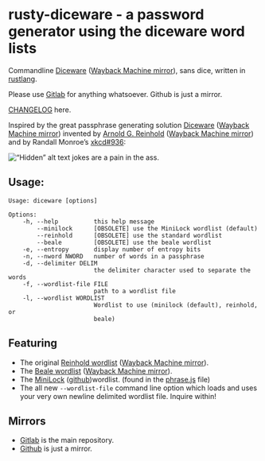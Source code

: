 # rusty-diceware - a password generator using the diceware word lists
Commandline [Diceware][diceware] ([Wayback Machine mirror][diceware-wayback]),
sans dice, written in [rustlang][rustlang].

Please use [Gitlab][gitlab-mirror] for anything whatsoever. Github is just a
mirror.

[CHANGELOG](/CHANGELOG.md) here.

Inspired by the great passphrase generating solution [Diceware][diceware]
([Wayback Machine mirror][diceware-wayback]) invented by [Arnold G.
Reinhold][arnold] ([Wayback Machine mirror][arnold-wayback]) and by Randall
Monroe’s [xkcd#936][xkcd-936]:

![“Hidden” alt text jokes are a pain in the
ass.](/bin/imgs.xkcd.com/comics/password_strength.png)

## Usage:

```
Usage: diceware [options]

Options:
    -h, --help          this help message
        --minilock      [OBSOLETE] use the MiniLock wordlist (default)
        --reinhold      [OBSOLETE] use the standard wordlist
        --beale         [OBSOLETE] use the beale wordlist
    -e, --entropy       display number of entropy bits
    -n, --nword NWORD   number of words in a passphrase
    -d, --delimiter DELIM
                        the delimiter character used to separate the words
    -f, --wordlist-file FILE
                        path to a wordlist file
    -l, --wordlist WORDLIST
                        Wordlist to use (minilock (default), reinhold, or
                        beale)
```

## Featuring

* The original [Reinhold wordlist][reinhold-wordlist-asc] ([Wayback Machine
  mirror][reinhold-wordlist-asc-wayback]).
* The [Beale wordlist][beale-wordlist-asc] ([Wayback Machine
  mirror][beale-wordlist-asc-wayback]).
* The [MiniLock][minilock] ([github][minilock-github])wordlist. (found in the
  [phrase.js][minilock-phrase-js] file)
* The all new `--wordlist-file` command line option which loads and uses your very own newline delimited wordlist file. Inquire within!

## Mirrors

* [Gitlab][gitlab-mirror] is the main repository.
* [Github][github-mirror] is just a mirror.


[gitlab-mirror]: <https://gitlab.com/yuvallanger/rusty-diceware/>
[github-mirror]: <https://github.com/yuvallanger/rusty-diceware/>

[arnold]: <https://theworld.com/~reinhold/>
[diceware]: <https://theworld.com/~reinhold/diceware.html>

[arnold-wayback]: <https://web.archive.org/web/20220608141106/https://theworld.com/~reinhold/>
[diceware-wayback]: <https://web.archive.org/web/20220817092807/https://theworld.com/~reinhold/diceware.html>

[beale-wordlist-asc]: <https://theworld.com/~reinhold/beale.wordlist.asc>
[reinhold-wordlist-asc]: <https://theworld.com/~reinhold/diceware.wordlist.asc>
[minilock-phrase-js]: <https://github.com/kaepora/miniLock/blob/71dcf431886068c9ec7f563c3e4158153229b202/src/js/lib/phrase.js>

[beale-wordlist-asc-wayback]: <https://web.archive.org/web/20220602072646/https://theworld.com/~reinhold/beale.wordlist.asc>
[reinhold-wordlist-asc-wayback]: <https://web.archive.org/web/20220820102521/https://theworld.com/~reinhold/diceware.wordlist.asc>


[rustlang]: <http://rust-lang.org>

[xkcd-936]: <https://www.explainxkcd.com/wiki/index.php/936>

[minilock]: <http://minilock.io>
[minilock-github]: <https://github.com/kaepora/miniLock/>
